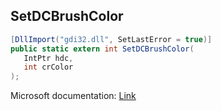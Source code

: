 ## SetDCBrushColor

```csharp
[DllImport("gdi32.dll", SetLastError = true)]
public static extern int SetDCBrushColor(
   IntPtr hdc,
   int crColor
);
```

Microsoft documentation: [Link](https://docs.microsoft.com/en-us/windows/win32/api/wingdi/nf-wingdi-setdcbrushcolor)
